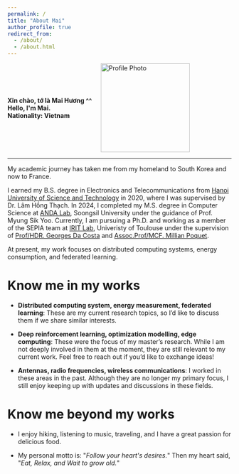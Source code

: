 ```yaml
---
permalink: /
title: "About Mai"
author_profile: true
redirect_from: 
  - /about/
  - /about.html
---
```

<div style="display: flex; align-items: center; gap: 20px;">
  <div>
    <p><strong>Xin chào, tớ là Mai Hương ^^</strong><br>
    <strong>Hello, I'm Mai.</strong><br>
    <strong>Nationality: Vietnam</strong><br>
    </p>

  </div>
  <img src="http://huongdm1896.github.io/images/profile2.png" alt="Profile Photo" width="200"/>
</div>

---


My academic journey has taken me from my homeland to South Korea and now to France.

I earned my B.S. degree in Electronics and Telecommunications from [Hanoi University of Science and Technology](https://hust.edu.vn/) in 2020, where I was supervised by Dr. Lâm Hồng Thạch. In 2024, I completed my M.S. degree in Computer Science at [ANDA Lab](https://anda-researchers.github.io/site/team/), Soongsil University under the guidance of Prof. Myung Sik Yoo. Currently, I am pursuing a Ph.D. and working as a member of the SEPIA team at [IRIT Lab](https://www.irit.fr/en/home/), Univeristy of Toulouse under the supervision of [Prof/HDR. Georges Da Costa](https://www.irit.fr/~Georges.Da-Costa/) and [Assoc.Prof/MCF. Millian Poquet](https://mpoquet.github.io/).

At present, my work focuses on distributed computing systems, energy consumption, and federated learning.

Know me in my works
======
- **Distributed computing system, energy measurement, federated learning**: These are my current research topics, so I’d like to discuss them if we share similar interests.

- **Deep reinforcement learning, optimization modelling, edge computing**: These were the focus of my master’s research. While I am not deeply involved in them at the moment, they are still relevant to my current work. Feel free to reach out if you’d like to exchange ideas!

- **Antennas, radio frequencies, wireless communications**: I worked in these areas in the past. Although they are no longer my primary focus, I still enjoy keeping up with updates and discussions in these fields.

Know me beyond my works
======
- I enjoy hiking, listening to music, traveling, and I have a great passion for delicious food.

- My personal motto is: "*Follow your heart's desires.*" Then my heart said, "*Eat, Relax, and Wait to grow old.*"

